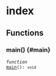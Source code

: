 # index

## Functions

### main() {#main}

<dl>

<dt>

<code data-typedoc-code><i>function</i> <a id="main" href="#main">main</a>(): `void`</code>

</dt>

</dl>
